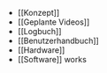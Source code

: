 - [[Konzept]]
- [[Geplante Videos]]
- [[Logbuch]]
- [[Benutzerhandbuch]]
- [[Hardware]]
- [[Software]]
works
